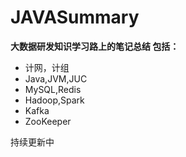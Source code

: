 # JAVASummary
**大数据研发知识学习路上的笔记总结
包括：**

* 计网，计组
* Java,JVM,JUC
* MySQL,Redis
* Hadoop,Spark
* Kafka
* ZooKeeper

持续更新中
